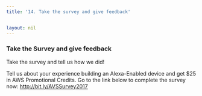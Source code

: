 ```yaml
---
title: '14. Take the survey and give feedback'


layout: nil
---
```


### Take the Survey and give feedback


Take the survey and tell us how we did!

Tell us about your experience building an Alexa-Enabled device and get $25 in AWS Promotional Credits. Go to the link below to complete the survey now: http://bit.ly/AVSSurvey2017

